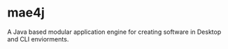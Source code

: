 # mae4j
A Java based modular application engine for creating software in Desktop and CLI enviorments.
